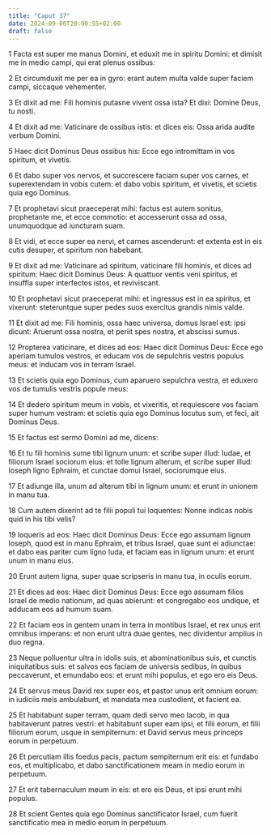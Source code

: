 ```yaml
---
title: "Caput 37"
date: 2024-09-06T20:00:55+02:00
draft: false
---
```



1 Facta est super me manus Domini, et eduxit me in spiritu Domini: et dimisit me in medio campi, qui erat plenus ossibus:

2 Et circumduxit me per ea in gyro: erant autem multa valde super faciem campi, siccaque vehementer.

3 Et dixit ad me: Fili hominis putasne vivent ossa ista? Et dixi: Domine Deus, tu nosti.

4 Et dixit ad me: Vaticinare de ossibus istis: et dices eis: Ossa arida audite verbum Domini.

5 Haec dicit Dominus Deus ossibus his: Ecce ego intromittam in vos spiritum, et vivetis.

6 Et dabo super vos nervos, et succrescere faciam super vos carnes, et superextendam in vobis cutem: et dabo vobis spiritum, et vivetis, et scietis quia ego Dominus.

7 Et prophetavi sicut praeceperat mihi: factus est autem sonitus, prophetante me, et ecce commotio: et accesserunt ossa ad ossa, unumquodque ad iuncturam suam.

8 Et vidi, et ecce super ea nervi, et carnes ascenderunt: et extenta est in eis cutis desuper, et spiritum non habebant.

9 Et dixit ad me: Vaticinare ad spiritum, vaticinare fili hominis, et dices ad spiritum: Haec dicit Dominus Deus: A quattuor ventis veni spiritus, et insuffla super interfectos istos, et reviviscant.

10 Et prophetavi sicut praeceperat mihi: et ingressus est in ea spiritus, et vixerunt: steteruntque super pedes suos exercitus grandis nimis valde.

11 Et dixit ad me: Fili hominis, ossa haec universa, domus Israel est: ipsi dicunt: Aruerunt ossa nostra, et periit spes nostra, et abscissi sumus.

12 Propterea vaticinare, et dices ad eos: Haec dicit Dominus Deus: Ecce ego aperiam tumulos vestros, et educam vos de sepulchris vestris populus meus: et inducam vos in terram Israel.

13 Et scietis quia ego Dominus, cum aparuero sepulchra vestra, et eduxero vos de tumulis vestris popule meus:

14 Et dedero spiritum meum in vobis, et vixeritis, et requiescere vos faciam super humum vestram: et scietis quia ego Dominus locutus sum, et feci, ait Dominus Deus.

15 Et factus est sermo Domini ad me, dicens:

16 Et tu fili hominis sume tibi lignum unum: et scribe super illud: Iudae, et filiorum Israel sociorum eius: et tolle lignum alterum, et scribe super illud: Ioseph ligno Ephraim, et cunctae domui Israel, sociorumque eius.

17 Et adiunge illa, unum ad alterum tibi in lignum unum: et erunt in unionem in manu tua.

18 Cum autem dixerint ad te filii populi tui loquentes: Nonne indicas nobis quid in his tibi velis?

19 loqueris ad eos: Haec dicit Dominus Deus: Ecce ego assumam lignum Ioseph, quod est in manu Ephraim, et tribus Israel, quae sunt ei adiunctae: et dabo eas pariter cum ligno Iuda, et faciam eas in lignum unum: et erunt unum in manu eius.

20 Erunt autem ligna, super quae scripseris in manu tua, in oculis eorum.

21 Et dices ad eos: Haec dicit Dominus Deus: Ecce ego assumam filios Israel de medio nationum, ad quas abierunt: et congregabo eos undique, et adducam eos ad humum suam.

22 Et faciam eos in gentem unam in terra in montibus Israel, et rex unus erit omnibus imperans: et non erunt ultra duae gentes, nec dividentur amplius in duo regna.

23 Neque polluentur ultra in idolis suis, et abominationibus suis, et cunctis iniquitatibus suis: et salvos eos faciam de universis sedibus, in quibus peccaverunt, et emundabo eos: et erunt mihi populus, et ego ero eis Deus.

24 Et servus meus David rex super eos, et pastor unus erit omnium eorum: in iudiciis meis ambulabunt, et mandata mea custodient, et facient ea.

25 Et habitabunt super terram, quam dedi servo meo Iacob, in qua habitaverunt patres vestri: et habitabunt super eam ipsi, et filii eorum, et filii filiorum eorum, usque in sempiternum: et David servus meus princeps eorum in perpetuum.

26 Et percutiam illis foedus pacis, pactum sempiternum erit eis: et fundabo eos, et multiplicabo, et dabo sanctificationem meam in medio eorum in perpetuum.

27 Et erit tabernaculum meum in eis: et ero eis Deus, et ipsi erunt mihi populus.

28 Et scient Gentes quia ego Dominus sanctificator Israel, cum fuerit sanctificatio mea in medio eorum in perpetuum.

